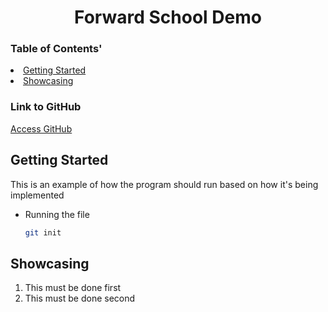 <h1 align="center">Forward School Demo</h1>
 
<!-- Table of Contents -->
### Table of Contents'
<li>
    <a href="#Getting Started">Getting Started</a>
</li>
<li>
    <a href="#Showcasing">Showcasing</a>
</li>
 
<!-- Link to GitHub -->
### Link to GitHub
<a href="https://github.com/">Access GitHub</a>
 
 
<!-- Getting Started -->
## Getting Started
This is an example of how the program should run based on how it's being implemented
 
* Running the file
    ```sh
    git init
    ```
 
<!-- Showcasing steps for the audience -->
## Showcasing
1. This must be done first
2. This must be done second